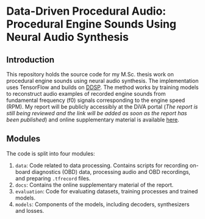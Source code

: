 # Data-Driven Procedural Audio: Procedural Engine Sounds Using Neural Audio Synthesis

## Introduction

This repository holds the source code for my M.Sc. thesis work on procedural engine sounds using neural audio synthesis. The implementation uses TensorFlow and builds on [DDSP](https://github.com/magenta/ddsp). The method works by training models to reconstruct audio examples of recorded engine sounds from fundamental frequency (f0) signals corresponding to the engine speed (RPM). My report will be publicly accessibly at the DiVA portal (*The report is still being reviewed and the link will be added as soon as the report has been published*) and online supplementary material is available [here](https://antberg.github.io/thesis/).

## Modules

The code is split into four modules:

1. `data`: Code related to data processing. Contains scripts for recording on-board diagnostics (OBD) data, processing audio and OBD recordings, and preparing `.tfrecord` files.
1. `docs`: Contains the online supplementary material of the report.
1. `evaluation`: Code for evaluating datasets, training processes and trained models.
1. `models`: Components of the models, including decoders, synthesizers and losses.
